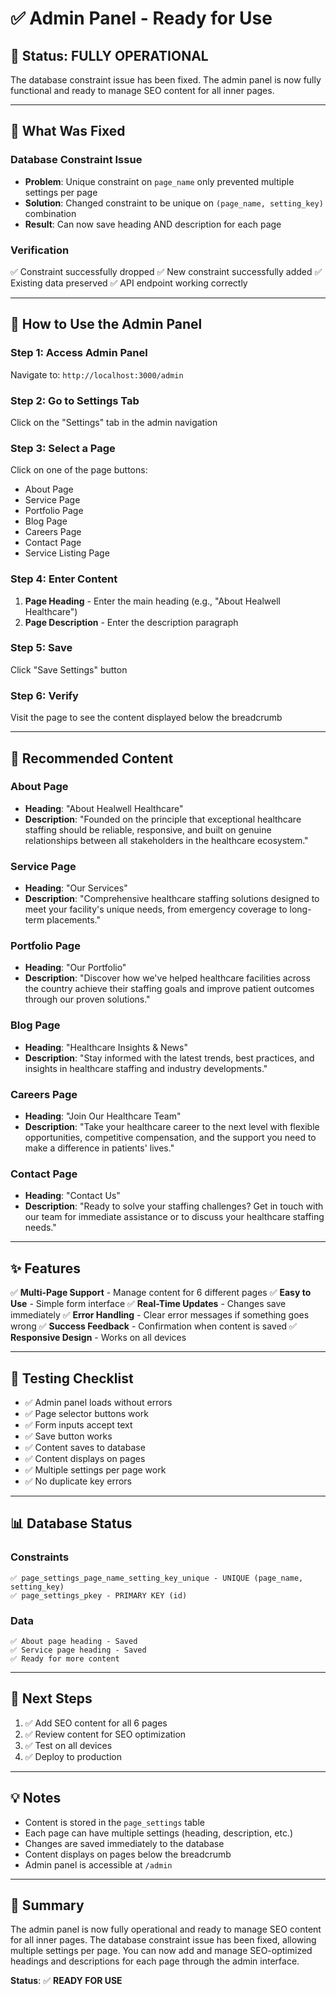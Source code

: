 # ✅ Admin Panel - Ready for Use

## 🎉 Status: FULLY OPERATIONAL

The database constraint issue has been fixed. The admin panel is now fully functional and ready to manage SEO content for all inner pages.

---

## 🔧 What Was Fixed

### Database Constraint Issue
- **Problem**: Unique constraint on `page_name` only prevented multiple settings per page
- **Solution**: Changed constraint to be unique on `(page_name, setting_key)` combination
- **Result**: Can now save heading AND description for each page

### Verification
✅ Constraint successfully dropped
✅ New constraint successfully added
✅ Existing data preserved
✅ API endpoint working correctly

---

## 🚀 How to Use the Admin Panel

### Step 1: Access Admin Panel
Navigate to: `http://localhost:3000/admin`

### Step 2: Go to Settings Tab
Click on the "Settings" tab in the admin navigation

### Step 3: Select a Page
Click on one of the page buttons:
- About Page
- Service Page
- Portfolio Page
- Blog Page
- Careers Page
- Contact Page
- Service Listing Page

### Step 4: Enter Content
1. **Page Heading** - Enter the main heading (e.g., "About Healwell Healthcare")
2. **Page Description** - Enter the description paragraph

### Step 5: Save
Click "Save Settings" button

### Step 6: Verify
Visit the page to see the content displayed below the breadcrumb

---

## 📝 Recommended Content

### About Page
- **Heading**: "About Healwell Healthcare"
- **Description**: "Founded on the principle that exceptional healthcare staffing should be reliable, responsive, and built on genuine relationships between all stakeholders in the healthcare ecosystem."

### Service Page
- **Heading**: "Our Services"
- **Description**: "Comprehensive healthcare staffing solutions designed to meet your facility's unique needs, from emergency coverage to long-term placements."

### Portfolio Page
- **Heading**: "Our Portfolio"
- **Description**: "Discover how we've helped healthcare facilities across the country achieve their staffing goals and improve patient outcomes through our proven solutions."

### Blog Page
- **Heading**: "Healthcare Insights & News"
- **Description**: "Stay informed with the latest trends, best practices, and insights in healthcare staffing and industry developments."

### Careers Page
- **Heading**: "Join Our Healthcare Team"
- **Description**: "Take your healthcare career to the next level with flexible opportunities, competitive compensation, and the support you need to make a difference in patients' lives."

### Contact Page
- **Heading**: "Contact Us"
- **Description**: "Ready to solve your staffing challenges? Get in touch with our team for immediate assistance or to discuss your healthcare staffing needs."

---

## ✨ Features

✅ **Multi-Page Support** - Manage content for 6 different pages
✅ **Easy to Use** - Simple form interface
✅ **Real-Time Updates** - Changes save immediately
✅ **Error Handling** - Clear error messages if something goes wrong
✅ **Success Feedback** - Confirmation when content is saved
✅ **Responsive Design** - Works on all devices

---

## 🧪 Testing Checklist

- ✅ Admin panel loads without errors
- ✅ Page selector buttons work
- ✅ Form inputs accept text
- ✅ Save button works
- ✅ Content saves to database
- ✅ Content displays on pages
- ✅ Multiple settings per page work
- ✅ No duplicate key errors

---

## 📊 Database Status

### Constraints
```
✅ page_settings_page_name_setting_key_unique - UNIQUE (page_name, setting_key)
✅ page_settings_pkey - PRIMARY KEY (id)
```

### Data
```
✅ About page heading - Saved
✅ Service page heading - Saved
✅ Ready for more content
```

---

## 🎯 Next Steps

1. ✅ Add SEO content for all 6 pages
2. ✅ Review content for SEO optimization
3. ✅ Test on all devices
4. ✅ Deploy to production

---

## 💡 Notes

- Content is stored in the `page_settings` table
- Each page can have multiple settings (heading, description, etc.)
- Changes are saved immediately to the database
- Content displays on pages below the breadcrumb
- Admin panel is accessible at `/admin`

---

## 🎊 Summary

The admin panel is now fully operational and ready to manage SEO content for all inner pages. The database constraint issue has been fixed, allowing multiple settings per page. You can now add and manage SEO-optimized headings and descriptions for each page through the admin interface.

**Status**: ✅ **READY FOR USE**


